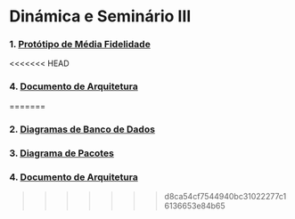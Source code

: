 # Dinámica e Seminário III

### 1.  [Protótipo de Média Fidelidade](docs/DS/dinamica-e-seminario-3/PrototipoMediaFidelidade.md)
<<<<<<< HEAD

### 4.  [Documento de Arquitetura](docs/DS/dinamica-e-seminario-3/DocumentoDeArquitetura.md)
=======
### 2.  [Diagramas de Banco de Dados](docs/DS/dinamica-e-seminario-3/DiagramasBancoDeDados.md)
### 3.  [Diagrama de Pacotes](docs/DS/dinamica-e-seminario-3/DiagramaPacotes.md)
### 4.  [Documento de Arquitetura](docs/DS/dinamica-e-seminario-3/DocumentoDeArquitetura.md)
>>>>>>> d8ca54cf7544940bc31022277c16136653e84b65
